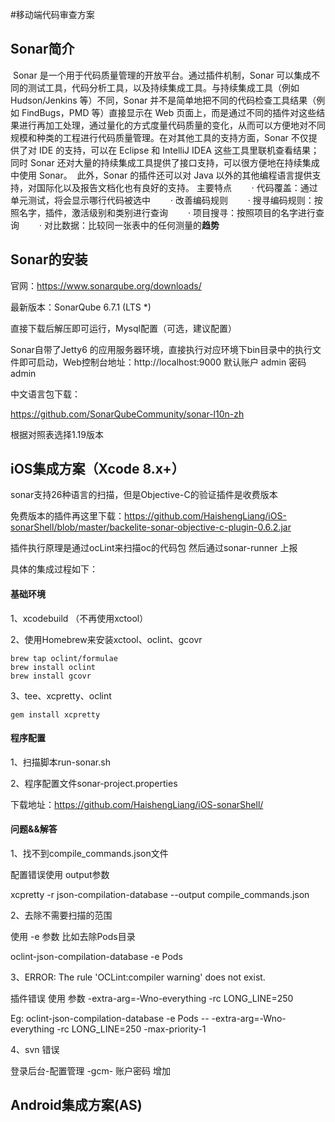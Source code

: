 #移动端代码审查方案



## Sonar简介

​        Sonar 是一个用于代码质量管理的开放平台。通过插件机制，Sonar 可以集成不同的测试工具，代码分析工具，以及持续集成工具。与持续集成工具（例如 Hudson/Jenkins 等）不同，Sonar 并不是简单地把不同的代码检查工具结果（例如 FindBugs，PMD 等）直接显示在 Web 页面上，而是通过不同的插件对这些结果进行再加工处理，通过量化的方式度量代码质量的变化，从而可以方便地对不同规模和种类的工程进行代码质量管理。
​        在对其他工具的支持方面，Sonar 不仅提供了对 IDE 的支持，可以在 Eclipse 和 IntelliJ IDEA 这些工具里联机查看结果；同时 Sonar 还对大量的持续集成工具提供了接口支持，可以很方便地在持续集成中使用 Sonar。
​        此外，Sonar 的插件还可以对 Java 以外的其他编程语言提供支持，对国际化以及报告文档化也有良好的支持。
主要特点
　　· 代码覆盖：通过单元测试，将会显示哪行代码被选中
　　· 改善编码规则
　　· 搜寻编码规则：按照名字，插件，激活级别和类别进行查询
　　· 项目搜寻：按照项目的名字进行查询
　　· 对比数据：比较同一张表中的任何测量的**趋势**



## Sonar的安装

官网：https://www.sonarqube.org/downloads/

最新版本：SonarQube 6.7.1 (LTS *)

直接下载后解压即可运行，Mysql配置（可选，建议配置）

Sonar自带了Jetty6 的应用服务器环境，直接执行对应环境下bin目录中的执行文件即可启动，Web控制台地址：http://localhost:9000 默认账户 admin 密码 admin

中文语言包下载：

https://github.com/SonarQubeCommunity/sonar-l10n-zh

根据对照表选择1.19版本


## iOS集成方案（Xcode 8.x+）

sonar支持26种语言的扫描，但是Objective-C的验证插件是收费版本

免费版本的插件再这里下载：https://github.com/HaishengLiang/iOS-sonarShell/blob/master/backelite-sonar-objective-c-plugin-0.6.2.jar

插件执行原理是通过ocLint来扫描oc的代码包 然后通过sonar-runner 上报

具体的集成过程如下：

#### 基础环境

1、xcodebuild （不再使用xctool）

2、使用Homebrew来安装xctool、oclint、gcovr

```
brew tap oclint/formulae
brew install oclint
brew install gcovr
```

3、tee、xcpretty、oclint

```
gem install xcpretty
```

#### 程序配置

1、扫描脚本run-sonar.sh

2、程序配置文件sonar-project.properties

下载地址：https://github.com/HaishengLiang/iOS-sonarShell/

#### 问题&&解答

1、找不到compile_commands.json文件

配置错误使用 output参数

xcpretty -r json-compilation-database --output compile_commands.json

2、去除不需要扫描的范围

使用 -e 参数 比如去除Pods目录

oclint-json-compilation-database -e Pods 

3、ERROR: The rule 'OCLint:compiler warning' does not exist.

插件错误 使用 参数 -extra-arg=-Wno-everything -rc LONG_LINE=250

Eg: oclint-json-compilation-database -e Pods -- -extra-arg=-Wno-everything -rc LONG_LINE=250 -max-priority-1 

4、svn 错误

登录后台-配置管理 -gcm- 账户密码 增加



## Android集成方案(AS)








